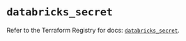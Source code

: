 # `databricks_secret`

Refer to the Terraform Registry for docs: [`databricks_secret`](https://registry.terraform.io/providers/databricks/databricks/1.36.2/docs/resources/secret).

